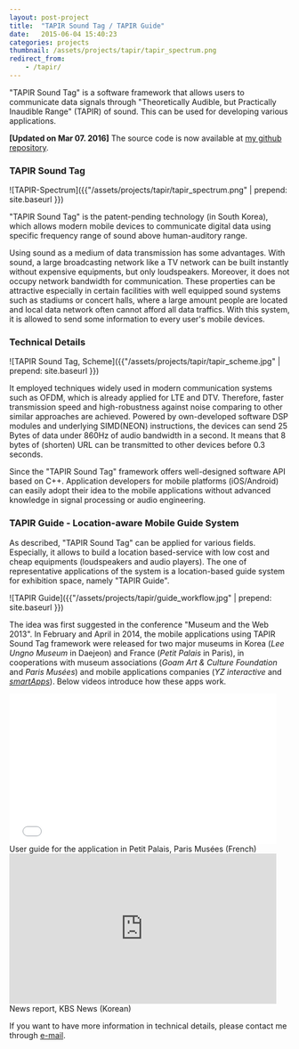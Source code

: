 ```yaml
---
layout: post-project
title:  "TAPIR Sound Tag / TAPIR Guide"
date:   2015-06-04 15:40:23
categories: projects 
thumbnail: /assets/projects/tapir/tapir_spectrum.png
redirect_from:
    - /tapir/
---
```


"TAPIR Sound Tag" is a software framework that allows users to communicate data signals through "Theoretically Audible, but Practically Inaudible Range" (TAPIR) of sound. This can be used for developing various applications. 

<!-- more -->

**[Updated on Mar 07. 2016]**
The source code is now available at [my github repository](https://github.com/haven04/tapir).

### TAPIR Sound Tag

![TAPIR-Spectrum]({{"/assets/projects/tapir/tapir_spectrum.png" | prepend: site.baseurl }})

"TAPIR Sound Tag" is the patent-pending technology (in South Korea), which allows modern mobile devices to communicate digital data using specific frequency range of sound above human-auditory range.

Using sound as a medium of data transmission has some advantages. With sound, a large broadcasting network like a TV network can be built instantly without expensive equipments, but only loudspeakers. Moreover, it does not occupy network bandwidth for communication. These properties can be attractive especially in certain facilities with well equipped sound systems such as stadiums or concert halls, where a large amount people are located and local data network often cannot afford all data traffics. With this system, it is allowed to send some information to every user's mobile devices.

### Technical Details
![TAPIR Sound Tag, Scheme]({{"/assets/projects/tapir/tapir_scheme.jpg" | prepend: site.baseurl }})

It employed techniques widely used in modern communication systems such as OFDM, which is already applied for LTE and DTV. Therefore, faster transmission speed and high-robustness against noise comparing to other similar approaches are achieved. Powered by own-developed software DSP modules and underlying SIMD(NEON) instructions, the devices can send 25 Bytes of data under 860Hz of audio bandwidth in a second. It means that 8 bytes of (shorten) URL can be transmitted to other devices before 0.3 seconds. 

Since the "TAPIR Sound Tag" framework offers well-designed software API based on C++. Application developers for mobile platforms (iOS/Android) can easily adopt their idea to the mobile applications without advanced knowledge in signal processing or audio engineering.

### TAPIR Guide - Location-aware Mobile Guide System

As described, "TAPIR Sound Tag" can be applied for various fields. Especially, it allows to build a location based-service with low cost and cheap equipments (loudspeakers and audio players). The one of representative applications of the system is a location-based guide system for exhibition space, namely "TAPIR Guide".

![TAPIR Guide]({{"/assets/projects/tapir/guide_workflow.jpg" | prepend: site.baseurl }})

The idea was first suggested in the conference "Museum and the Web 2013". In February and April in 2014, the mobile applications using TAPIR Sound Tag framework were released for two major museums in Korea (*Lee Ungno Museum* in Daejeon) and France (*Petit Palais* in Paris), in cooperations with museum associations (*Goam Art & Culture Foundation* and *Paris Musées*) and mobile applications companies (*YZ interactive* and [*smartApps*](http://smartapps.fr/)). Below videos introduce how these apps work.

<div class="post-video">
<iframe frameborder="0" width="480" height="270" style="align:center" src="//www.dailymotion.com/embed/video/x218ddd" allowfullscreen></iframe>
User guide for the application in Petit Palais, Paris Musées (French)
</div>

<div class="post-video">
<iframe width="480" height="270" src="https://www.youtube.com/embed/OM8yIDJfM-o" frameborder="0" allowfullscreen></iframe>
News report, KBS News (Korean)
</div>


If you want to have more information in technical details, please contact me through [e-mail](mailto:haven04@gmail.com).

